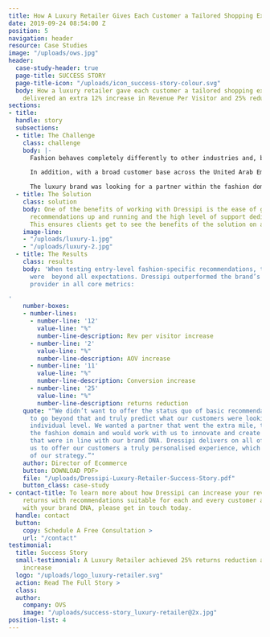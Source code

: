 ```yaml
---
title: How A Luxury Retailer Gives Each Customer a Tailored Shopping Experience
date: 2019-09-24 08:54:00 Z
position: 5
navigation: header
resource: Case Studies
image: "/uploads/ows.jpg"
header:
  case-study-header: true
  page-title: SUCCESS STORY
  page-title-icon: "/uploads/icon_success-story-colour.svg"
  body: How a luxury retailer gave each customer a tailored shopping experience and
    delivered an extra 12% increase in Revenue Per Visitor and 25% reduction in Returns
sections:
- title: 
  handle: story
  subsections:
  - title: The Challenge
    class: challenge
    body: |-
      Fashion behaves completely differently to other industries and, beyond that, customer expectations of the luxury market are different to that of the high street.

      In addition, with a broad customer base across the United Arab Emirates and Europe, providing recommendations was going to be particularly complex with the inclusion of both modest and non-modest dressers. Recommendations had to be suitable depending on the need of each customer.

      The luxury brand was looking for a partner within the fashion domain with which they could deliver the best possible shopping and dressing experience that went beyond the basics to enable a more predictive offering both in terms of the products and outfits a customer sees.
  - title: The Solution
    class: solution
    body: One of the benefits of working with Dressipi is the ease of getting the
      recommendations up and running and the high level of support dedicated throughout.
      This ensures clients get to see the benefits of the solution on an ongoing basis.
    image-line:
    - "/uploads/luxury-1.jpg"
    - "/uploads/luxury-2.jpg"
  - title: The Results
    class: results
    body: 'When testing entry-level fashion-specific recommendations, the improvements
      were  beyond all expectations. Dressipi outperformed the brand’s incumbent recommendation
      provider in all core metrics:

'
    number-boxes:
    - number-lines:
      - number-line: '12'
        value-line: "%"
        number-line-description: Rev per visitor increase
      - number-line: '2'
        value-line: "%"
        number-line-description: AOV increase
      - number-line: '11'
        value-line: "%"
        number-line-description: Conversion increase
      - number-line: '25'
        value-line: "%"
        number-line-description: returns reduction
    quote: "“We didn’t want to offer the status quo of basic recommendations. We wanted
      to go beyond that and truly predict what our customers were looking for at an
      individual level. We wanted a partner that went the extra mile, truly understood
      the fashion domain and would work with us to innovate and create unique experiences
      that were in line with our brand DNA. Dressipi delivers on all of this and allows
      us to offer our customers a truly personalised experience, which is a key part
      of our strategy.”"
    author: Director of Ecommerce
    button: DOWNLOAD PDF>
    file: "/uploads/Dressipi-Luxury-Retailer-Success-Story.pdf"
    button_class: case-study
- contact-title: To learn more about how Dressipi can increase your revenue and reduce
    returns with recommendations suitable for each and every customer and always inline
    with your brand DNA, please get in touch today.
  handle: contact
  button:
    copy: Schedule A Free Consultation >
    url: "/contact"
testimonial:
  title: Success Story
  small-testimonial: A Luxury Retailer achieved 25% returns reduction and 11% conversion
    increase
  logo: "/uploads/logo_luxury-retailer.svg"
  action: Read The Full Story >
  class: 
  author:
    company: OVS
    image: "/uploads/success-story_luxury-retailer@2x.jpg"
position-list: 4
---
```


